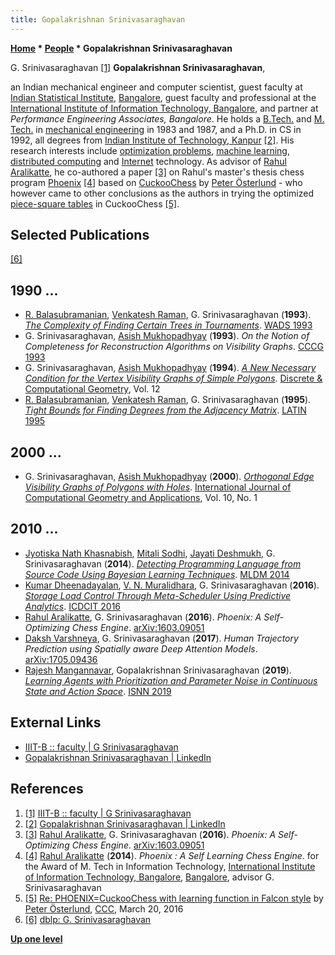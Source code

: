 ```yaml
---
title: Gopalakrishnan Srinivasaraghavan
---
```

**[Home](Home "Home") * [People](People "People") * Gopalakrishnan Srinivasaraghavan**

[](https://www.iiitb.ac.in/faculty/g-srinivasaraghavan) G. Srinivasaraghavan <a id="cite-note-1" href="#cite-ref-1">[1]</a>
**Gopalakrishnan Srinivasaraghavan**,

an Indian mechanical engineer and computer scientist, guest faculty at [Indian Statistical Institute](https://en.wikipedia.org/wiki/Indian_Statistical_Institute), [Bangalore](https://en.wikipedia.org/wiki/Bangalore),
guest faculty and professional at the [International Institute of Information Technology, Bangalore](https://en.wikipedia.org/wiki/International_Institute_of_Information_Technology,_Bangalore), and partner at *Performance Engineering Associates, Bangalore*. He holds a [B.Tech.](https://en.wikipedia.org/wiki/Bachelor_of_Technology) and [M. Tech.](https://en.wikipedia.org/wiki/Master_of_Engineering) in [mechanical engineering](https://en.wikipedia.org/wiki/Mechanical_engineering) in 1983 and 1987, and a Ph.D. in CS in 1992, all degrees from [Indian Institute of Technology, Kanpur](https://en.wikipedia.org/wiki/Indian_Institute_of_Technology_Kanpur) <a id="cite-note-2" href="#cite-ref-2">[2]</a>.
His research interests include [optimization problems](https://en.wikipedia.org/wiki/Optimization_problem), [machine learning](Learning "Learning"), [distributed computing](https://en.wikipedia.org/wiki/Distributed_computing) and [Internet](https://en.wikipedia.org/wiki/Internet) technology.
As advisor of [Rahul Aralikatte](Rahul_Aralikatte "Rahul Aralikatte"), he co-authored a paper <a id="cite-note-3" href="#cite-ref-3">[3]</a> on Rahul's master's thesis chess program [Phoenix](</Phoenix_(Rahul)> "Phoenix (Rahul)") <a id="cite-note-4" href="#cite-ref-4">[4]</a> based on [CuckooChess](CuckooChess "CuckooChess") by [Peter Österlund](Peter_%C3%96sterlund "Peter Österlund") - who however came to other conclusions as the authors in trying the optimized [piece-square tables](Piece-Square_Tables "Piece-Square Tables") in CuckooChess <a id="cite-note-5" href="#cite-ref-5">[5]</a>.

## Selected Publications

<a id="cite-note-6" href="#cite-ref-6">[6]</a>

## 1990 ...

- [R. Balasubramanian](Mathematician#RBalasubramanian "Mathematician"), [Venkatesh Raman](Mathematician#VenkateshRaman "Mathematician"), G. Srinivasaraghavan (**1993**). *[The Complexity of Finding Certain Trees in Tournaments](https://link.springer.com/chapter/10.1007/3-540-57155-8_243)*. [WADS 1993](https://dblp.uni-trier.de/db/conf/wads/wads93.html)
- G. Srinivasaraghavan, [Asish Mukhopadhyay](https://scholar.google.com/citations?user=3kaHfuEAAAAJ&hl=en) (**1993**). *On the Notion of Completeness for Reconstruction Algorithms on Visibility Graphs*. [CCCG 1993](https://dblp.uni-trier.de/db/conf/cccg/cccg1993.html)
- G. Srinivasaraghavan, [Asish Mukhopadhyay](https://scholar.google.com/citations?user=3kaHfuEAAAAJ&hl=en) (**1994**). *[A New Necessary Condition for the Vertex Visibility Graphs of Simple Polygons](https://link.springer.com/article/10.1007/BF02574366)*. [Discrete & Computational Geometry](https://en.wikipedia.org/wiki/Discrete_%26_Computational_Geometry), Vol. 12
- [R. Balasubramanian](Mathematician#RBalasubramanian "Mathematician"), [Venkatesh Raman](Mathematician#VenkateshRaman "Mathematician"), G. Srinivasaraghavan (**1995**). *[Tight Bounds for Finding Degrees from the Adjacency Matrix](https://link.springer.com/chapter/10.1007/3-540-59175-3_80)*. [LATIN 1995](https://dblp.uni-trier.de/db/conf/latin/latin95.html)

## 2000 ...

- G. Srinivasaraghavan, [Asish Mukhopadhyay](https://scholar.google.com/citations?user=3kaHfuEAAAAJ&hl=en) (**2000**). *[Orthogonal Edge Visibility Graphs of Polygons with Holes](https://www.worldscientific.com/doi/abs/10.1142/S0218195900000061)*. [International Journal of Computational Geometry and Applications](https://en.wikipedia.org/wiki/International_Journal_of_Computational_Geometry_and_Applications), Vol. 10, No. 1

## 2010 ...

- [Jyotiska Nath Khasnabish](https://dblp.uni-trier.de/pers/hd/k/Khasnabish:Jyotiska_Nath), [Mitali Sodhi](https://dblp.uni-trier.de/pers/hd/s/Sodhi:Mitali), [Jayati Deshmukh](https://dblp.uni-trier.de/pers/hd/d/Deshmukh:Jayati), G. Srinivasaraghavan (**2014**). *[Detecting Programming Language from Source Code Using Bayesian Learning Techniques](https://link.springer.com/chapter/10.1007/978-3-319-08979-9_39)*. [MLDM 2014](https://dblp.uni-trier.de/db/conf/mldm/mldm2014.html)
- [Kumar Dheenadayalan](https://dblp.uni-trier.de/pers/hd/d/Dheenadayalan:Kumar), [V. N. Muralidhara](https://dblp.uni-trier.de/pers/hd/m/Muralidhara:V=_N=), G. Srinivasaraghavan (**2016**). *[Storage Load Control Through Meta-Scheduler Using Predictive Analytics](https://link.springer.com/chapter/10.1007%2F978-3-319-28034-9_9)*. [ICDCIT 2016](https://dblp.uni-trier.de/db/conf/icdcit/icdcit2016.html)
- [Rahul Aralikatte](Rahul_Aralikatte "Rahul Aralikatte"), G. Srinivasaraghavan (**2016**). *Phoenix: A Self-Optimizing Chess Engine*. [arXiv:1603.09051](https://arxiv.org/abs/1603.09051)
- [Daksh Varshneya](https://scholar.google.co.in/citations?user=POfegE8AAAAJ&hl=en), G. Srinivasaraghavan (**2017**). *Human Trajectory Prediction using Spatially aware Deep Attention Models*. [arXiv:1705.09436](https://arxiv.org/abs/1705.09436)
- [Rajesh Mangannavar](https://dblp.uni-trier.de/pers/hd/m/Mangannavar:Rajesh), Gopalakrishnan Srinivasaraghavan (**2019**). *[Learning Agents with Prioritization and Parameter Noise in Continuous State and Action Space](https://link.springer.com/chapter/10.1007/978-3-030-22796-8_22)*. [ISNN 2019](https://dblp.uni-trier.de/db/conf/isnn/isnn2019-1.html)

## External Links

- [IIIT-B :: faculty | G Srinivasaraghavan](https://www.iiitb.ac.in/faculty/g-srinivasaraghavan)
- [Gopalakrishnan Srinivasaraghavan | LinkedIn](https://www.linkedin.com/in/gopalakrishnan-srinivasaraghavan-43b4b9)

## References

1. <a id="cite-ref-1" href="#cite-note-1">[1]</a> [IIIT-B :: faculty | G Srinivasaraghavan](https://www.iiitb.ac.in/faculty/g-srinivasaraghavan)
1. <a id="cite-ref-2" href="#cite-note-2">[2]</a> [Gopalakrishnan Srinivasaraghavan | LinkedIn](https://www.linkedin.com/in/gopalakrishnan-srinivasaraghavan-43b4b9)
1. <a id="cite-ref-3" href="#cite-note-3">[3]</a> [Rahul Aralikatte](Rahul_Aralikatte "Rahul Aralikatte"), G. Srinivasaraghavan (**2016**). *Phoenix: A Self-Optimizing Chess Engine*. [arXiv:1603.09051](https://arxiv.org/abs/1603.09051)
1. <a id="cite-ref-4" href="#cite-note-4">[4]</a> [Rahul Aralikatte](Rahul_Aralikatte "Rahul Aralikatte") (**2014**). *Phoenix : A Self Learning Chess Engine*. for the Award of M. Tech in Information Technology, [International Institute of Information Technology, Bangalore](https://en.wikipedia.org/wiki/International_Institute_of_Information_Technology,_Bangalore), [Bangalore](https://en.wikipedia.org/wiki/Bangalore), advisor G. Srinivasaraghavan
1. <a id="cite-ref-5" href="#cite-note-5">[5]</a> [Re: PHOENIX=CuckooChess with learning function in Falcon style](http://www.talkchess.com/forum/viewtopic.php?t=55476&start=4) by [Peter Österlund](Peter_%C3%96sterlund "Peter Österlund"), [CCC](CCC "CCC"), March 20, 2016
1. <a id="cite-ref-6" href="#cite-note-6">[6]</a> [dblp: G. Srinivasaraghavan](https://dblp.uni-trier.de/pers/hd/s/Srinivasaraghavan:G=)

**[Up one level](People "People")**

